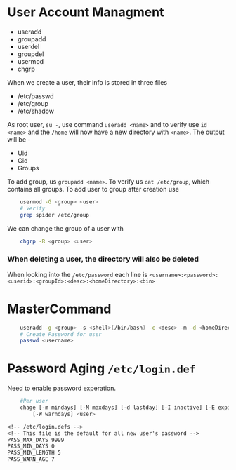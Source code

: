# User Account Managment

- useradd
- groupadd
- userdel
- groupdel
- usermod
- chgrp

When we create a user, their info is stored in three files

- /etc/passwd
- /etc/group
- /etc/shadow

As root user, `su -`, use command `useradd <name>` and to verify use
`id <name>` and the `/home` will now have a new directory with `<name>`. The output will be -

- Uid
- Gid
- Groups

To add group, us `groupadd <name>`. To verify us `cat /etc/group`, which contains all groups. To add user to group after creation use

```bash
    usermod -G <group> <user>
    # Verify
    grep spider /etc/group
```

We can change the group of a user with

```bash
    chgrp -R <group> <user>
```

### When deleting a user, the directory will also be deleted

When looking into the `/etc/password` each line is
`<username>:<password>:<userid>:<groupId>:<desc>:<homeDirectory>:<bin>`

# MasterCommand

```bash
    useradd -g <group> -s <shell>(/bin/bash) -c <desc> -m -d <homeDirectory>(/home/<username>) <username>
    # Create Password for user
    passwd <username>
```

# Password Aging `/etc/login.def`

Need to enable password experation.

```bash
    #Per user
    chage [-m mindays] [-M maxdays] [-d lastday] [-I inactive] [-E expiredate]
        [-W warndays] <user>
```

```txt
<!-- /etc/login.defs -->
<!-- This file is the default for all new user's password -->
PASS_MAX_DAYS 9999
PASS_MIN_DAYS 0
PASS_MIN_LENGTH 5
PASS_WARN_AGE 7
```
